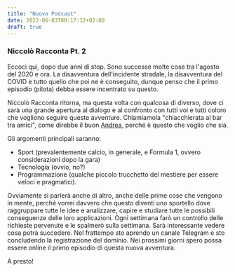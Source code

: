 ```yaml
---
title: "Nuovo Podcast"
date: 2022-06-03T00:17:12+02:00
draft: true
---
```


### Niccolò Racconta Pt. 2

Eccoci qui, dopo due anni di stop.
Sono successe molte cose tra l'agosto del 2020 e ora. La disavventura dell'incidente stradale, la disavventura del COVID e tutto quello che poi ne è conseguito, dunque penso che il primo episodio (pilota) debba essere incentrato su questo. 

Niccolò Racconta ritorna, ma questa volta con qualcosa di diverso, dove ci sarà una grande apertura al dialogo e al confronto con tutti voi e tutti coloro che vogliono seguire queste avventure.
Chiamiamola "chiacchierata al bar tra amici", come direbbe il buon [Andrea](https://www.andreagaleazzi.com), perché è questo che voglio che sia.

Gli argomenti principali saranno:
* Sport (prevalentemente calcio, in generale, e Formula 1, ovvero considerazioni dopo la gara)
* Tecnologia (ovvio, no?)
* Programmazione (qualche piccolo trucchetto del mestiere per essere veloci e pragmatici).

Ovviamente si parlerà anche di altro, anche delle prime cose che vengono in mente, perché vorrei davvero che questo diventi uno sportello dove raggruppare tutte le idee e analizzare, capire e studiare tutte le possibili conseguenze delle loro applicazioni.
Ogni settimana farò un controllo delle richieste pervenute e le spalmerò sulla settimana.
Sarà interessante vedere cosa potrà succedere.
Nel frattempo sto aprendo un canale Telegram e sto concludendo la registrazione del dominio.
Nei prossimi giorni spero possa essere online il primo episodio di questa nuova avventura.

A presto!
